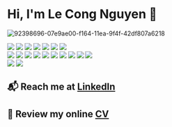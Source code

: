 # Hi, I'm Le Cong Nguyen 👋 

![92398696-07e9ae00-f164-11ea-9f4f-42df807a6218](https://user-images.githubusercontent.com/18329471/143008836-160bb1b4-2289-4476-9777-2d9c75275916.gif)

<div style="clear:both; width: 100%;"> 
  <div id='ai-engineer'>
    <img src="https://img.shields.io/badge/Python-f9d64e.svg?logo=python&style=flat">
    <img src="https://img.shields.io/badge/Git-e2ffa3.svg?logo=git&style=flat">
    <img src="https://img.shields.io/badge/OpenCV-FF0000.svg?logo=opencv&style=flat">
    <img src="https://img.shields.io/badge/PyTorch-80ff00.svg?logo=pytorch&style=flat">
    <img src="https://img.shields.io/badge/TensorFlow-aa4c00.svg?logo=tensorflow&style=flat">
    <img src="https://img.shields.io/badge/ONNX-C51A4A.svg?logo=ONNX&style=flat">
    <img src="https://img.shields.io/badge/TensorRT/TritonInferenceServer-f1ffd3.svg?logo=NVIDIA&style=flat">
  </div>
  <div id='fullstack-dev'>
    <img src="https://img.shields.io/badge/HTML5-e2e2e2.svg?logo=html5&style=flat">
    <img src="https://img.shields.io/badge/CSS3-ff8000.svg?logo=css3&style=flat">
    <img src="https://img.shields.io/badge/Bootstrap-563D7C?logo=bootstrap&style=flat&logoColor=white">
    <img src="https://img.shields.io/badge/Sass-CC6699?style=flat&logo=sass&logoColor=white">
    <img src="https://img.shields.io/badge/Javascript-3577c4.svg?logo=javascript&style=flat">
    <img src="https://img.shields.io/badge/React-1C2400.svg?logo=react&style=flat">
    <img src="https://img.shields.io/badge/Node.js-dc99f5.svg?logo=node.js&style=flat">
    <img src="https://img.shields.io/badge/Express.js-404D59?style=flat">
    <img src="https://img.shields.io/badge/MongoDB-e1d3ff.svg?logo=mongodb&style=flat">
    <img src="https://img.shields.io/badge/PostgreSQL-faffef.svg?logo=postgresql&style=flat">
  </div>
  <div id='dev-ops'>
    <img src="https://img.shields.io/badge/-Docker-ab3db2.svg?logo=docker&style=flat">
    <img src="https://img.shields.io/badge/-Kubernetes-ffff00.svg?logo=kubernetes&style=flat">
  </div>
  <div id='others>
  <img src="https://img.shields.io/badge/Axis Communications-d6f2ff.svg">
  </div>
 </div>
<br>

## :sassy_man: I'm an AI Engineer
<!-- ## :mailbox_with_mail: Reach me at [LinkedIn](https://www.linkedin.com/in/nguyen-le-cong-0b1731233/) -->
## :mailbox_with_mail: Reach me at <a href="https://www.linkedin.com/in/nguyen-le-cong-0b1731233/" target="_blank" rel="noopener">LinkedIn</a>
## :page_facing_up:	Review my online <a href="https://nguyenlecong.github.io/Online-CV/" target="_blank" rel="noopener">CV</a>
